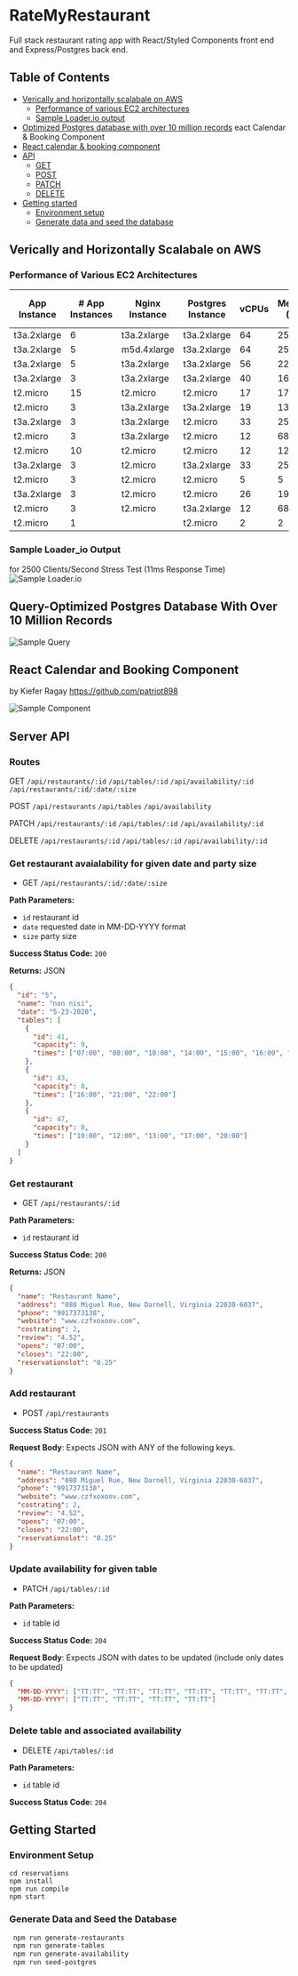 # RateMyRestaurant
Full stack restaurant rating app with React/Styled Components front end and Express/Postgres back end.
<br>
## Table of Contents

* [Verically and horizontally scalabale on AWS](#verically-and-horizontally-scalabale-on-aws)
  * [Performance of various EC2 architectures](#performance-of-various-ec2-architectures)
  * [Sample Loader.io output](#sample-loader_io-output)
* [Optimized Postgres database with over 10 million records](#query-optimized-postgres-database-with-over-10-million-records)
eact Calendar & Booking Component
* [React calendar & booking component](#react-calendar-and-booking-component)
* [API](#server-api)
  * [GET](#get-restaurant-avaialability-for-given-date-and-party-size)
  * [POST](#add-restaurant)
  * [PATCH](#update-availability-for-given-table)
  * [DELETE](#delete-table-and-associated-availability)
* [Getting started](#getting-started)
  * [Environment setup](#environment-setup)
  * [Generate data and seed the database](#generate-data-and-seed-the-database)
    
    
## Verically and Horizontally Scalabale on AWS
### Performance of Various EC2 Architectures
<table><thead><tr><th>App Instance</th><th># App Instances</th><th>Nginx Instance</th><th>Postgres Instance</th><th>vCPUs</th><th>Memory (GB)</th><th>Max RPS</th><th>1000 RPS</th><th>1500 RPS</th><th>2000 RPS</th><th>3000 RPS</th><th>Max RPS/ App Instance</th><th>Average Time (ms)</th><th>Error (%)</th><th>Error (%)</th></tr></thead><tbody><tr><td>t3a.2xlarge</td><td>6</td><td>t3a.2xlarge</td><td>t3a.2xlarge</td><td>64</td><td>256</td><td>10000</td><td>✓</td><td>✓</td><td>✓</td><td>✓</td><td>1666.666667</td><td>1349</td><td>0.1</td><td>0.1</td></tr><tr><td>t3a.2xlarge</td><td>5</td><td>m5d.4xlarge</td><td>t3a.2xlarge</td><td>64</td><td>256</td><td>5000</td><td>✓</td><td>✓</td><td>✓</td><td>✓</td><td>1000</td><td>231</td><td>0</td><td>0</td></tr><tr><td>t3a.2xlarge</td><td>5</td><td>t3a.2xlarge</td><td>t3a.2xlarge</td><td>56</td><td>224</td><td>4500</td><td>✓</td><td>✓</td><td>✓</td><td>✓</td><td>900</td><td>400</td><td>1.4</td><td>1.4</td></tr><tr><td>t3a.2xlarge</td><td>3</td><td>t3a.2xlarge</td><td>t3a.2xlarge</td><td>40</td><td>160</td><td>3000</td><td>✓</td><td>✓</td><td>✓</td><td>✓</td><td>1000</td><td>2070</td><td>0</td><td>0</td></tr><tr><td>t2.micro</td><td>15</td><td>t2.micro</td><td>t2.micro</td><td>17</td><td>17</td><td>2000</td><td>✓</td><td>✓</td><td>✓</td><td></td><td>133.3333333</td><td>7</td><td>0</td><td>0</td></tr><tr><td>t2.micro</td><td>3</td><td>t3a.2xlarge</td><td>t3a.2xlarge</td><td>19</td><td>131</td><td>2000</td><td>✓</td><td>✓</td><td>✓</td><td></td><td>666.6666667</td><td>1978</td><td>0.3</td><td>0.3</td></tr><tr><td>t3a.2xlarge</td><td>3</td><td>t3a.2xlarge</td><td>t2.micro</td><td>33</td><td>257</td><td>1700</td><td>✓</td><td>✓</td><td></td><td></td><td>566.6666667</td><td>320</td><td>0</td><td>0</td></tr><tr><td>t2.micro</td><td>3</td><td>t3a.2xlarge</td><td>t2.micro</td><td>12</td><td>68</td><td>1600</td><td>✓</td><td>✓</td><td></td><td></td><td>533.3333333</td><td>106</td><td>0</td><td>0</td></tr><tr><td>t2.micro</td><td>10</td><td>t2.micro</td><td>t2.micro</td><td>12</td><td>12</td><td>1300</td><td>✓</td><td></td><td></td><td></td><td>130</td><td>5</td><td>0</td><td>0</td></tr><tr><td>t3a.2xlarge</td><td>3</td><td>t2.micro</td><td>t3a.2xlarge</td><td>33</td><td>257</td><td>1000</td><td>✓</td><td></td><td></td><td></td><td>333.3333333</td><td>6</td><td>0</td><td>0</td></tr><tr><td>t2.micro</td><td>3</td><td>t2.micro</td><td>t2.micro</td><td>5</td><td>5</td><td>600</td><td></td><td></td><td></td><td></td><td>200</td><td>66</td><td>0</td><td>0</td></tr><tr><td>t3a.2xlarge</td><td>3</td><td>t2.micro</td><td>t2.micro</td><td>26</td><td>194</td><td>500</td><td></td><td></td><td></td><td></td><td>166.6666667</td><td>38</td><td>0</td><td>0</td></tr><tr><td>t2.micro</td><td>3</td><td>t2.micro</td><td>t3a.2xlarge</td><td>12</td><td>68</td><td>500</td><td></td><td></td><td></td><td></td><td>166.6666667</td><td>3</td><td>0</td><td>0</td></tr><tr><td>t2.micro</td><td>1</td><td></td><td>t2.micro</td><td>2</td><td>2</td><td>400</td><td></td><td></td><td></td><td></td><td>400</td><td>58</td><td>0.2</td><td>0.2</td></tr></tbody></table>

### Sample Loader_io Output 
for 2500 Clients/Second Stress Test (11ms Response Time) 
![Sample Loader.io](/demos/2500vsu.png)

## Query-Optimized Postgres Database With Over 10 Million Records
![Sample Query](/demos/query.png)

## React Calendar and Booking Component
by Kiefer Ragay https://github.com/patriot898

![Sample Component](/demos/component.gif)

## Server API
### Routes
GET
`/api/restaurants/:id`
`/api/tables/:id`
`/api/availability/:id`
`/api/restaurants/:id/:date/:size`

POST
`/api/restaurants`
`/api/tables`
`/api/availability`

PATCH
`/api/restaurants/:id`
`/api/tables/:id`
`/api/availability/:id`

DELETE
`/api/restaurants/:id`
`/api/tables/:id`
`/api/availability/:id`

### Get restaurant avaialability for given date and party size

- GET `/api/restaurants/:id/:date/:size`

**Path Parameters:**

- `id` restaurant id
- `date` requested date in MM-DD-YYYY format
- `size` party size

**Success Status Code:** `200`

**Returns:** JSON

```json
{
  "id": "5",
  "name": "non nisi",
  "date": "5-23-2020",
  "tables": [
    {
      "id": 41,
      "capacity": 9,
      "times": ["07:00", "08:00", "10:00", "14:00", "15:00", "16:00", "17:00", "21:00", "22:00"]
    },
    {
      "id": 43,
      "capacity": 8,
      "times": ["16:00", "21:00", "22:00"]
    },
    {
      "id": 47,
      "capacity": 8,
      "times": ["10:00", "12:00", "13:00", "17:00", "20:00"]
    }
  ]
}
```
### Get restaurant

- GET `/api/restaurants/:id`

**Path Parameters:**

- `id` restaurant id

**Success Status Code:** `200`

**Returns:** JSON

```json
{
  "name": "Restaurant Name",
  "address": "080 Miguel Rue, New Darnell, Virginia 22030-6037",
  "phone": "9917373138",
  "website": "www.czfxoxoov.com",
  "costrating": 2,
  "review": "4.52",
  "opens": "07:00",
  "closes": "22:00",
  "reservationslot": "0.25"
}
```

### Add restaurant

- POST `/api/restaurants`

**Success Status Code:** `201`

**Request Body**: Expects JSON with ANY of the following keys.

```json
{
  "name": "Restaurant Name",
  "address": "080 Miguel Rue, New Darnell, Virginia 22030-6037",
  "phone": "9917373138",
  "website": "www.czfxoxoov.com",
  "costrating": 2,
  "review": "4.52",
  "opens": "07:00",
  "closes": "22:00",
  "reservationslot": "0.25"
}
```

### Update availability for given table

- PATCH `/api/tables/:id`

**Path Parameters:**

- `id` table id

**Success Status Code:** `204`

**Request Body**: Expects JSON with dates to be updated (include only dates to be updated)

```json
{
  "MM-DD-YYYY": ["TT:TT", "TT:TT", "TT:TT", "TT:TT", "TT:TT", "TT:TT", "TT:TT"],
  "MM-DD-YYYY": ["TT:TT", "TT:TT", "TT:TT", "TT:TT"]
}
```

### Delete table and associated availability

- DELETE `/api/tables/:id`

**Path Parameters:**

- `id` table id

**Success Status Code:** `204`


## Getting Started
### Environment Setup
```ssh
cd reservations
npm install
npm run compile
npm start
```
### Generate Data and Seed the Database
```sh
 npm run generate-restaurants
 npm run generate-tables
 npm run generate-availability
 npm run seed-postgres
```
